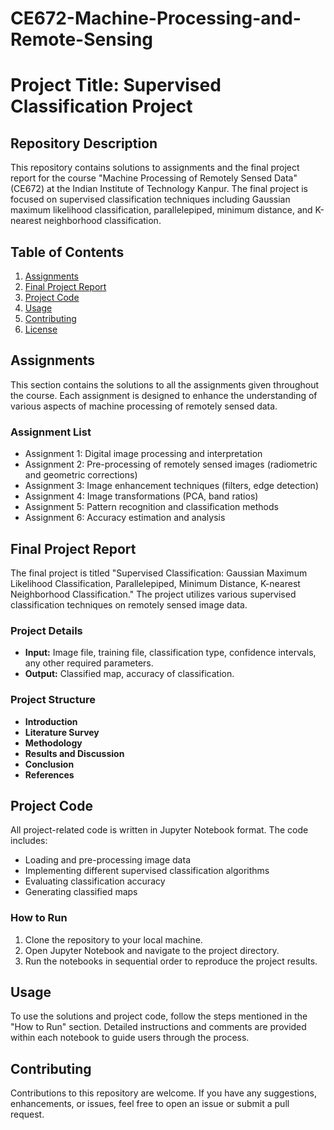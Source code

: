 # CE672-Machine-Processing-and-Remote-Sensing
# Project Title: Supervised Classification Project

## Repository Description
This repository contains solutions to assignments and the final project report for the course "Machine Processing of Remotely Sensed Data" (CE672) at the Indian Institute of Technology Kanpur. The final project is focused on supervised classification techniques including Gaussian maximum likelihood classification, parallelepiped, minimum distance, and K-nearest neighborhood classification.

## Table of Contents
1. [Assignments](#assignments)
2. [Final Project Report](#final-project-report)
3. [Project Code](#project-code)
4. [Usage](#usage)
5. [Contributing](#contributing)
6. [License](#license)

## Assignments
This section contains the solutions to all the assignments given throughout the course. Each assignment is designed to enhance the understanding of various aspects of machine processing of remotely sensed data.

### Assignment List
- Assignment 1: Digital image processing and interpretation
- Assignment 2: Pre-processing of remotely sensed images (radiometric and geometric corrections)
- Assignment 3: Image enhancement techniques (filters, edge detection)
- Assignment 4: Image transformations (PCA, band ratios)
- Assignment 5: Pattern recognition and classification methods
- Assignment 6: Accuracy estimation and analysis

## Final Project Report
The final project is titled "Supervised Classification: Gaussian Maximum Likelihood Classification, Parallelepiped, Minimum Distance, K-nearest Neighborhood Classification." The project utilizes various supervised classification techniques on remotely sensed image data.

### Project Details
- **Input:** Image file, training file, classification type, confidence intervals, any other required parameters.
- **Output:** Classified map, accuracy of classification.

### Project Structure
- **Introduction**
- **Literature Survey**
- **Methodology**
- **Results and Discussion**
- **Conclusion**
- **References**

## Project Code
All project-related code is written in Jupyter Notebook format. The code includes:
- Loading and pre-processing image data
- Implementing different supervised classification algorithms
- Evaluating classification accuracy
- Generating classified maps

### How to Run
1. Clone the repository to your local machine.
2. Open Jupyter Notebook and navigate to the project directory.
3. Run the notebooks in sequential order to reproduce the project results.

## Usage
To use the solutions and project code, follow the steps mentioned in the "How to Run" section. Detailed instructions and comments are provided within each notebook to guide users through the process.

## Contributing
Contributions to this repository are welcome. If you have any suggestions, enhancements, or issues, feel free to open an issue or submit a pull request.
